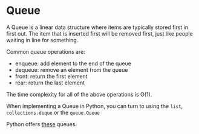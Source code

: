 # Queue

A Queue is a linear data structure where items are typically stored first in first out. The item that is inserted first will be removed first, just like people waiting in line for something.

Common queue operations are:
- enqueue: add element to the end of the queue
- dequeue: remove an element from the queue 
- front: return the first element
- rear: return the last element

The time complexity for all of the above operations is O(1).

When implementing a Queue in Python, you can turn to using the `list`, `collections.deque` or the `queue.Queue`


Python offers [these](https://github.com/python/cpython/blob/main/Lib/queue.py) queues.